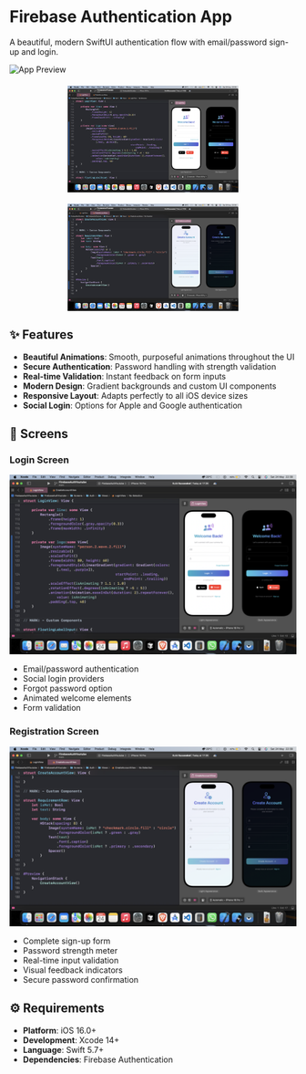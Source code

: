 # Firebase Authentication App

A beautiful, modern SwiftUI authentication flow with email/password sign-up and login.

![App Preview](screenshots/app-preview.png)

<div style="display: flex; flex-wrap: wrap; justify-content: center; gap: 20px; margin: 20px 0;">
  <img src="screenshots/login.png" width="300" alt="Login Screen">
  <img src="screenshots/register.png" width="300" alt="Registration Screen">
</div>

## ✨ Features

- **Beautiful Animations**: Smooth, purposeful animations throughout the UI
- **Secure Authentication**: Password handling with strength validation
- **Real-time Validation**: Instant feedback on form inputs
- **Modern Design**: Gradient backgrounds and custom UI components
- **Responsive Layout**: Adapts perfectly to all iOS device sizes
- **Social Login**: Options for Apple and Google authentication

## 📱 Screens

### Login Screen
![Login Screen](screenshots/login.png)

- Email/password authentication
- Social login providers
- Forgot password option
- Animated welcome elements
- Form validation

### Registration Screen
![Registration Screen](screenshots/register.png)

- Complete sign-up form
- Password strength meter
- Real-time input validation
- Visual feedback indicators
- Secure password confirmation

## ⚙️ Requirements

- **Platform**: iOS 16.0+
- **Development**: Xcode 14+
- **Language**: Swift 5.7+
- **Dependencies**: Firebase Authentication


